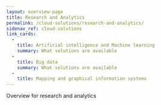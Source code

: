 ```yaml
---
layout: overview-page
title: Research and Analytics
permalink: /cloud-solutions/research-and-analytics/
sidenav_ref: cloud-solutions
link_cards:
  - 
    title: Artificial intelligence and Machine learning
    summary: What solutions are available
  - 
    title: Big data
    summary: What solutions are available
  - 
    title: Mapping and graphical information systems
---
```

Overview for research and analytics
